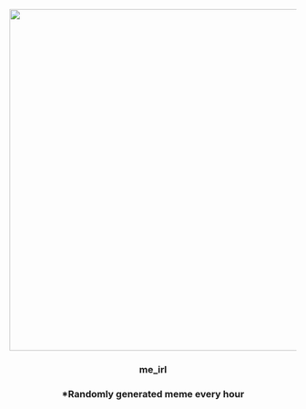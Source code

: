 <p align="center">
        <img src="https://i.redd.it/wyzblphrgdk91.png" width="600" height="600">
        </p>
        <h3 align="center">me_irl</h3>
        <h3 align="center">*Randomly generated meme every hour</h3>
    